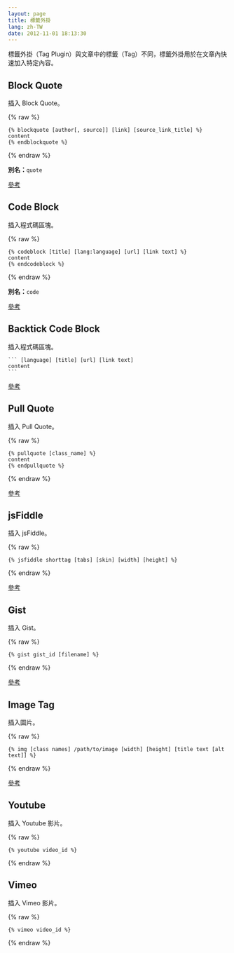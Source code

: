 ```yaml
---
layout: page
title: 標籤外掛
lang: zh-TW
date: 2012-11-01 18:13:30
---
```


標籤外掛（Tag Plugin）與文章中的標籤（Tag）不同，標籤外掛用於在文章內快速加入特定內容。

## Block Quote

插入 Block Quote。

{% raw %}
<pre><code>{% blockquote [author[, source]] [link] [source_link_title] %}
content
{% endblockquote %}
</code></pre>
{% endraw %}

**別名：**`quote`

[參考][1]

## Code Block

插入程式碼區塊。

{% raw %}
<pre><code>{% codeblock [title] [lang:language] [url] [link text] %}
content
{% endcodeblock %}
</code></pre>
{% endraw %}

**別名：**`code`

[參考][2]

## Backtick Code Block

插入程式碼區塊。

	``` [language] [title] [url] [link text]
	content
	```

[參考][3]

## Pull Quote

插入 Pull Quote。

{% raw %}
<pre><code>{% pullquote [class_name] %}
content
{% endpullquote %}
</code></pre>
{% endraw %}

[參考][4]

## jsFiddle

插入 jsFiddle。

{% raw %}
<pre><code>{% jsfiddle shorttag [tabs] [skin] [width] [height] %}
</code></pre>
{% endraw %}

[參考][5]

## Gist

插入 Gist。

{% raw %}
<pre><code>{% gist gist_id [filename] %}
</code></pre>
{% endraw %}

[參考][6]

## Image Tag

插入圖片。

{% raw %}
<pre><code>{% img [class names] /path/to/image [width] [height] [title text [alt text]] %}
</code></pre>
{% endraw %}

[參考][7]

## Youtube

插入 Youtube 影片。

{% raw %}
<pre><code>{% youtube video_id %}
</code></pre>
{% endraw %}

## Vimeo

插入 Vimeo 影片。

{% raw %}
<pre><code>{% vimeo video_id %}
</code></pre>
{% endraw %}

[1]: http://octopress.org/docs/plugins/blockquote/
[2]: http://octopress.org/docs/plugins/codeblock/
[3]: http://octopress.org/docs/plugins/backtick-codeblock/
[4]: http://octopress.org/docs/plugins/pullquote/
[5]: http://octopress.org/docs/plugins/jsfiddle-tag/
[6]: http://octopress.org/docs/plugins/gist-tag/
[7]: http://octopress.org/docs/plugins/image-tag/